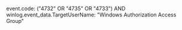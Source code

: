 event.code: ("4732" OR "4735" OR "4733") AND winlog.event_data.TargetUserName: "Windows Authorization Access Group"
